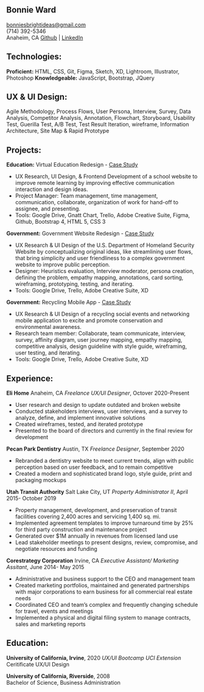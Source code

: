 ## Bonnie Ward

bonniesbrightideas@gmail.com  
(714) 392-5346  
Anaheim, CA 
[Github](github.com/BonniesBrightIdeas) | [LinkedIn](https://www.linkedin.com/in/bonniesbrightideas/)

## Technologies:

**Proficient:** HTML, CSS, Git, Figma, Sketch, XD, Lightroom, Illustrator, Photoshop
**Knowledgeable:** JavaScript, Bootstrap, JQuery

## UX & UI Design:
Agile Methodology, Process Flows, User Persona, Interview, Survey, Data Analysis, Competitor Analysis, Annotation, Flowchart, Storyboard, Usability Test, Guerilla Test, A/B Test, Test Result Iteration, wireframe, Information Architecture, Site Map & Rapid Prototype

## Projects:

**Education:** Virtual Education Redesign - [Case Study](https://bonniesbrightideas.github.io/education.html)

- UX Research, UI Design, & Frontend Development of a school website to improve remote learning by improving effective communication interaction and design ideas.
- Project Manager: Team management, time management, communication, collaborate, organization of work for hand-off to assignee, and presenting.
- Tools: Google Drive, Gnatt Chart, Trello, Adobe Creative Suite, Figma, Github, Bootstrap 4, HTML 5, CSS 3

**Government:** Government Website Redesign - [Case Study](https://www.behance.net/gallery/100985587/DHSs-New-Public-Centered-Approach-Case-Study)

- UX Research & UI Design of the U.S. Department of Homeland Security Website by conceptualizing original ideas, like streamlining user flows, that bring simplicity and user friendliness to a complex government website to improve public perception.
- Designer: Heuristics evaluation, Interview moderator,  persona creation, defining the problem, empathy mapping, annotations, card sorting, wireframing, prototyping, testing, and iterating.
- Tools: Google Drive, Trello, Adobe Creative Suite, XD

**Government:** Recycling Mobile App - [Case Study](https://www.behance.net/gallery/100985587/DHSs-New-Public-Centered-Approach-Case-Study)

- UX Research & UI Design of a recycling social events and networking mobile application to excite and promote conservation and environmental awareness.
- Research team member: Collaborate, team communicate, interview,  survey, affinity diagram, user journey mapping, empathy mapping, competitive analysis, design guideline with style guide, wireframing, user testing, and iterating.
- Tools: Google Drive, Trello, Adobe Creative Suite, XD

## Experience:

**Eli Home**
Anaheim, CA
_Freelance UX/UI Designer_, Octover 2020-Present

- User research and design to update outdated and broken website
- Conducted stakeholders interviews, user interviews, and a survey to analyze, define, and implement innovative solutions
- Created wireframes, tested, and iterated prototype
- Presented to the board of directors and currently in the final review for development

**Pecan Park Dentistry**
Austin, TX
_Freelance Designer_, September 2020

- Rebranded a dentistry website to meet current trends, align with public perception based on user feedback, and to remain competitive
- Created a modern and sophisticated brand logo, style guide, print and packaging mockups

**Utah Transit Authority**
Salt Lake City, UT
_Property Administrator II_, April 2015- October 2019

- Property management, development, and preservation of transit facilities covering 2,400 acres and servicing 1,400 sq. mi.
- Implemented agreement templates to improve turnaround time by 25% for third party construction and maintenance project
- Generated over $1M annually in revenues from licensed land use
- Lead stakeholder meetings to present designs, review, compromise, and negotiate resources and funding

**Corestrategy Corporation**
Irvine, CA
_Executive Assistant/ Marketing Assitant_, June 2014- May 2015

- Administrative and business support to the CEO and management team 
- Created marketing portfolios, maintained and generated partnerships with major corporations to earn business for all commercial real estate needs 
- Coordinated CEO and team’s complex and frequently changing schedule for travel, events and meetings
- Implemented a physical and digital filing system to manage contracts, sales and marketing reports

## Education:

**University of California, Irvine**, 2020
_UX/UI Bootcamp UCI Extension_
Ceritificate UX/UI Design

**University of California, Riverside**, 2008   
Bachelor of Science, Business Administration